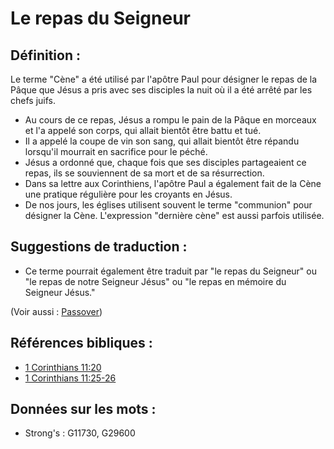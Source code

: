 # Le repas du Seigneur

## Définition :

Le terme "Cène" a été utilisé par l'apôtre Paul pour désigner le repas de la Pâque que Jésus a pris avec ses disciples la nuit où il a été arrêté par les chefs juifs.

* Au cours de ce repas, Jésus a rompu le pain de la Pâque en morceaux et l'a appelé son corps, qui allait bientôt être battu et tué.
* Il a appelé la coupe de vin son sang, qui allait bientôt être répandu lorsqu'il mourrait en sacrifice pour le péché.
* Jésus a ordonné que, chaque fois que ses disciples partageaient ce repas, ils se souviennent de sa mort et de sa résurrection.
* Dans sa lettre aux Corinthiens, l'apôtre Paul a également fait de la Cène une pratique régulière pour les croyants en Jésus.
* De nos jours, les églises utilisent souvent le terme "communion" pour désigner la Cène. L'expression "dernière cène" est aussi parfois utilisée.

## Suggestions de traduction :

* Ce terme pourrait également être traduit par "le repas du Seigneur" ou "le repas de notre Seigneur Jésus" ou "le repas en mémoire du Seigneur Jésus."

(Voir aussi : [Passover](../kt/passover.md))

## Références bibliques :

* [1 Corinthians 11:20](rc://en/tn/help/1co/11/20)
* [1 Corinthians 11:25-26](rc://en/tn/help/1co/11/25)

## Données sur les mots :

* Strong's : G11730, G29600
